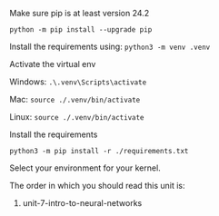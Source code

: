Make sure pip is at least version 24.2

`python -m pip install --upgrade pip`


Install the requirements using:
`python3 -m venv .venv`

Activate the virtual env

Windows: `.\.venv\Scripts\activate`

Mac: `source ./.venv/bin/activate`

Linux: `source ./.venv/bin/activate`

Install the requirements

`python3 -m pip install -r ./requirements.txt`

Select your environment for your kernel.


The order in which you should read this unit is:
1. unit-7-intro-to-neural-networks